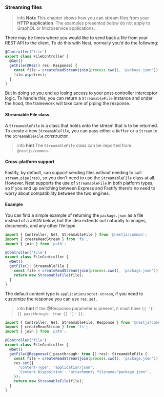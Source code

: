 ### Streaming files

> info **Note** This chapter shows how you can stream files from your **HTTP application**. The examples presented below do not apply to GraphQL or Microservice applications.

There may be times where you would like to send back a file from your REST API to the client. To do this with Nest, normally you'd do the following:

```ts
@Controller('file')
export class FileController {
  @Get()
  getFile(@Res() res: Response) {
    const file = createReadStream(join(process.cwd(), 'package.json'));
    file.pipe(res);
  }
}
```

But in doing so you end up losing access to your post-controller interceptor logic. To handle this, you can return a `StreamableFile` instance and under the hood, the framework will take care of piping the response.

#### Streamable File class

A `StreamableFile` is a class that holds onto the stream that is to be returned. To create a new `StreamableFile`, you can pass either a `Buffer` or a `Stream` to the `StreamableFile` constructor.

> info **hint** The `StreamableFile` class can be imported from `@nestjs/common`.

#### Cross-platform support

Fastify, by default, can support sending files without needing to call `stream.pipe(res)`, so you don't need to use the `StreamableFile` class at all. However, Nest supports the use of `StreamableFile` in both platform types, so if you end up switching between Express and Fastify there's no need to worry about compatibility between the two engines.

#### Example

You can find a simple example of returning the `package.json` as a file instead of a JSON below, but the idea extends out naturally to images, documents, and any other file type.

```ts
import { Controller, Get, StreamableFile } from '@nestjs/common';
import { createReadStream } from 'fs';
import { join } from 'path';

@Controller('file')
export class FileController {
  @Get()
  getFile(): StreamableFile {
    const file = createReadStream(join(process.cwd(), 'package.json'));
    return new StreamableFile(file);
  }
}
```

The default content type is `application/octet-stream`, if you need to customize the response you can use `res.set`.

> info **hint** If the @Response parameter is present, it must have `{{ '{' }} passthrough: true {{ '}' }}`.

```ts
import { Controller, Get, StreamableFile, Response } from '@nestjs/common';
import { createReadStream } from 'fs';
import { join } from 'path';

@Controller('file')
export class FileController {
  @Get()
  getFile(@Response({ passthrough: true }) res): StreamableFile {
    const file = createReadStream(join(process.cwd(), 'package.json'));
    res.set({
      'Content-Type': 'application/json',
      'Content-Disposition': 'attachment; filename="package.json"',
    });
    return new StreamableFile(file);
  }
}
```